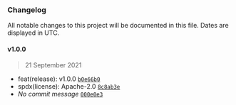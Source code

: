 ### Changelog

All notable changes to this project will be documented in this file. Dates are displayed in UTC.

#### v1.0.0

> 21 September 2021

- feat(release): v1.0.0 [`b0e66b0`](https://github.com/manifoldfinance/openmev-provider/commit/b0e66b048eca0905543a34642b9815e8d88324ac)
- spdx(license): Apache-2.0 [`8c8ab3e`](https://github.com/manifoldfinance/openmev-provider/commit/8c8ab3e1199465d9486fa332f591bb82f1fbc6de)
- _No commit message_ [`000e0e3`](https://github.com/manifoldfinance/openmev-provider/commit/000e0e3c619e1b944385f7da1a831d2ac52dc3e0)

